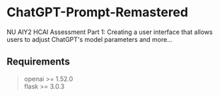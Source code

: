 # ChatGPT-Prompt-Remastered
NU AIY2 HCAI Assessment Part 1: Creating a user interface that allows users to adjust ChatGPT's model parameters and more...

## Requirements
> openai >= 1.52.0 \
> flask >= 3.0.3